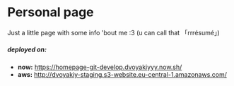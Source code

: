 # Personal page
Just a little page with some info 'bout me :3
(u can call that 「rrrésumé」)

##### deployed on:
- **now:** https://homepage-git-develop.dvoyakiyyy.now.sh/
- **aws:** http://dvoyakiy-staging.s3-website.eu-central-1.amazonaws.com/
